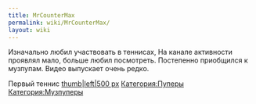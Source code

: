 ```yaml
---
title: MrCounterMax
permalink: wiki/MrCounterMax/
layout: wiki
---
```


Изначально любил участвовать в теннисах, На канале активности проявлял
мало, больше любил посмотреть. Постепенно приобщился к музпупам. Видео
выпускает очень редко.

Первый теннис [thumb\|left\|500
px](Файл:Unknowntennis.exe_RYTP_Tennis "wikilink")
[Категория:Пуперы](Категория:Пуперы "wikilink")
[Категория:Музпуперы](Категория:Музпуперы "wikilink")
